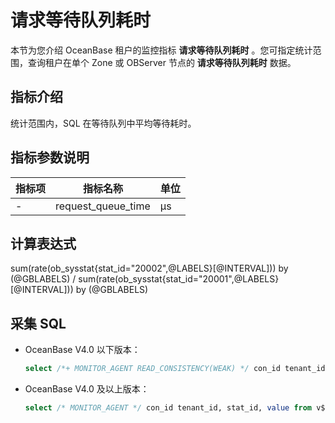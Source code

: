 # 请求等待队列耗时

本节为您介绍 OceanBase 租户的监控指标 **请求等待队列耗时** 。您可指定统计范围，查询租户在单个 Zone 或 OBServer 节点的 **请求等待队列耗时** 数据。

## 指标介绍

统计范围内，SQL 在等待队列中平均等待耗时。

## 指标参数说明

| **指标项** |      **指标名称**      | **单位** |
|---------|--------------------|--------|
| -       | request_queue_time | μs     |

## 计算表达式

sum(rate(ob_sysstat{stat_id="20002",@LABELS}[@INTERVAL])) by (@GBLABELS) / sum(rate(ob_sysstat{stat_id="20001",@LABELS}[@INTERVAL])) by (@GBLABELS)

## 采集 SQL

* OceanBase V4.0 以下版本：

  ```sql
  select /*+ MONITOR_AGENT READ_CONSISTENCY(WEAK) */ con_id tenant_id, stat_id, value from v$sysstat where stat_id IN (20001, 20002) and (con_id > 1000 or con_id = 1) and class < 1000
  ```

* OceanBase V4.0 及以上版本：

  ```sql
  select /* MONITOR_AGENT */ con_id tenant_id, stat_id, value from v$sysstat where stat_id IN (20001, 20002) and (con_id > 1000 or con_id = 1) and class < 1000
  ```
